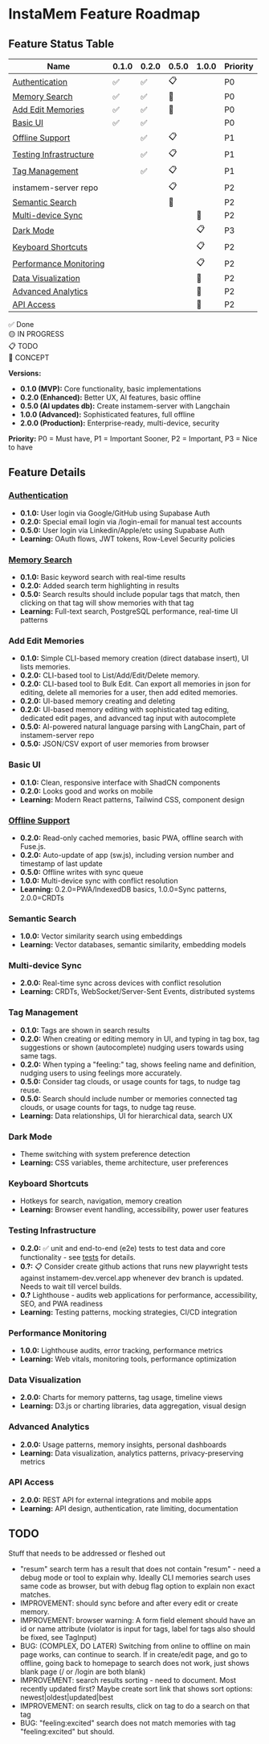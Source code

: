 # InstaMem Feature Roadmap

## Feature Status Table

| Name                                              | 0.1.0 | 0.2.0 | 0.5.0 | 1.0.0 | Priority |
| ------------------------------------------------- | ----- | ----- | ----- | ----- | -------- |
| [Authentication](#authentication)                 | ✅    | ✅    | 📋    |       | P0       |
| [Memory Search](#memory-search)                   | ✅    | ✅    | 💭    |       | P0       |
| [Add Edit Memories](#add-edit-memories)           | ✅    | ✅    | 💭    |       | P0       |
| [Basic UI](#basic-ui)                             | ✅    | ✅    |       |       | P0       |
| [Offline Support](#offline-support)               |       | ✅    | 📋    |       | P1       |
| [Testing Infrastructure](#testing-infrastructure) |       | ✅    | 📋    |       | P1       |
| [Tag Management](#tag-management)                 |       | ✅    | 📋    |       | P1       |
| instamem-server repo                              |       |       | 📋    |       | P2       |
| [Semantic Search](#semantic-search)               |       |       | 💭    |       | P2       |
| [Multi-device Sync](#multi-device-sync)           |       |       |       | 💭    | P2       |
| [Dark Mode](#dark-mode)                           |       |       |       | 📋    | P3       |
| [Keyboard Shortcuts](#keyboard-shortcuts)         |       |       |       | 📋    | P2       |
| [Performance Monitoring](#performance-monitoring) |       |       |       | 📋    | P2       |
| [Data Visualization](#data-visualization)         |       |       |       | 💭    | P2       |
| [Advanced Analytics](#advanced-analytics)         |       |       |       | 💭    | P2       |
| [API Access](#api-access)                         |       |       |       | 💭    | P2       |

✅ Done  
🟡 IN PROGRESS  
📋 TODO  
💭 CONCEPT

**Versions:**

-   **0.1.0 (MVP):** Core functionality, basic implementations
-   **0.2.0 (Enhanced):** Better UX, AI features, basic offline
-   **0.5.0 (AI updates db):** Create instamem-server with Langchain
-   **1.0.0 (Advanced):** Sophisticated features, full offline
-   **2.0.0 (Production):** Enterprise-ready, multi-device, security

**Priority:** P0 = Must have, P1 = Important Sooner, P2 = Important, P3 = Nice to have

## Feature Details

### [Authentication](features/authentication.md)

-   **0.1.0:** User login via Google/GitHub using Supabase Auth
-   **0.2.0:** Special email login via /login-email for manual test accounts
-   **0.5.0:** User login via Linkedin/Apple/etc using Supabase Auth
-   **Learning:** OAuth flows, JWT tokens, Row-Level Security policies

### [Memory Search](features/memory-search.md)

-   **0.1.0:** Basic keyword search with real-time results
-   **0.2.0:** Added search term highlighting in results
-   **0.5.0:** Search results should include popular tags that match, then clicking on that tag will show memories with that tag
-   **Learning:** Full-text search, PostgreSQL performance, real-time UI patterns

### Add Edit Memories

-   **0.1.0:** Simple CLI-based memory creation (direct database insert), UI lists memories.
-   **0.2.0:** CLI-based tool to List/Add/Edit/Delete memory.
-   **0.2.0:** CLI-based tool to Bulk Edit. Can export all memories in json for editing, delete all memories for a user, then add edited memories.
-   **0.2.0:** UI-based memory creating and deleting
-   **0.2.0:** UI-based memory editing with sophisticated tag editing, dedicated edit pages, and advanced tag input with autocomplete
-   **0.5.0:** AI-powered natural language parsing with LangChain, part of instamem-server repo
-   **0.5.0:** JSON/CSV export of user memories from browser

### Basic UI

-   **0.1.0:** Clean, responsive interface with ShadCN components
-   **0.2.0:** Looks good and works on mobile
-   **Learning:** Modern React patterns, Tailwind CSS, component design

### [Offline Support](features/offline-support.md)

-   **0.2.0:** Read-only cached memories, basic PWA, offline search with Fuse.js.
-   **0.2.0:** Auto-update of app (sw.js), including version number and timestamp of last update
-   **0.5.0:** Offline writes with sync queue
-   **1.0.0:** Multi-device sync with conflict resolution
-   **Learning:** 0.2.0=PWA/IndexedDB basics, 1.0.0=Sync patterns, 2.0.0=CRDTs

### Semantic Search

-   **1.0.0:** Vector similarity search using embeddings
-   **Learning:** Vector databases, semantic similarity, embedding models

### Multi-device Sync

-   **2.0.0:** Real-time sync across devices with conflict resolution
-   **Learning:** CRDTs, WebSocket/Server-Sent Events, distributed systems

### Tag Management

-   **0.1.0:** Tags are shown in search results
-   **0.2.0:** When creating or editing memory in UI, and typing in tag box, tag suggestions or shown (autocomplete) nudging users towards using same tags.
-   **0.2.0:** When typing a "feeling:" tag, shows feeling name and definition, nudging users to using feelings more accurately.
-   **0.5.0:** Consider tag clouds, or usage counts for tags, to nudge tag reuse.
-   **0.5.0:** Search should include number or memories connected tag clouds, or usage counts for tags, to nudge tag reuse.
-   **Learning:** Data relationships, UI for hierarchical data, search UX

### Dark Mode

-   Theme switching with system preference detection
-   **Learning:** CSS variables, theme architecture, user preferences

### Keyboard Shortcuts

-   Hotkeys for search, navigation, memory creation
-   **Learning:** Browser event handling, accessibility, power user features

### Testing Infrastructure

-   **0.2.0:** ✅ unit and end-to-end (e2e) tests to test data and core functionality - see [tests](tests.md) for details.
-   **0.?:** 📋 Consider create github actions that runs new playwright tests against instamem-dev.vercel.app whenever dev branch is updated. Needs to wait till vercel builds.
-   **0.?** Lighthouse - audits web applications for performance, accessibility, SEO, and PWA readiness
-   **Learning:** Testing patterns, mocking strategies, CI/CD integration

### Performance Monitoring

-   **1.0.0:** Lighthouse audits, error tracking, performance metrics
-   **Learning:** Web vitals, monitoring tools, performance optimization

### Data Visualization

-   **2.0.0:** Charts for memory patterns, tag usage, timeline views
-   **Learning:** D3.js or charting libraries, data aggregation, visual design

### Advanced Analytics

-   **2.0.0:** Usage patterns, memory insights, personal dashboards
-   **Learning:** Data visualization, analytics patterns, privacy-preserving metrics

### API Access

-   **2.0.0:** REST API for external integrations and mobile apps
-   **Learning:** API design, authentication, rate limiting, documentation

## TODO

Stuff that needs to be addressed or fleshed out

-   "resum" search term has a result that does not contain "resum" - need a debug mode or tool to explain why. Ideally CLI memories search uses same code as browser, but with debug flag option to explain non exact matches.
-   IMPROVEMENT: should sync before and after every edit or create memory.
-   IMPROVEMENT: browser warning: A form field element should have an id or name attribute (violator is input for tags, label for tags also should be fixed, see TagInput)
-   BUG: (COMPLEX, DO LATER) Switching from online to offline on main page works, can continue to search. If in create/edit page, and go to offline, going back to homepage to search does not work, just shows blank page (/ or /login are both blank)
-   IMPROVEMENT: search results sorting - need to document. Most recently updated first?  Maybe create sort link that shows sort options: newest|oldest|updated|best 
-   IMPROVEMENT: on search results, click on tag to do a search on that tag
-   BUG: "feeling:excited" search does not match memories with tag "feeling:excited"  but should.
